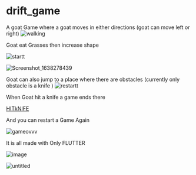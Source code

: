 # drift_game


A goat Game where a goat moves in either directions (goat can move left or right)
![walking](https://user-images.githubusercontent.com/64710848/144056746-0b36d944-931c-4993-9786-fa2fbe884b9d.png)


Goat eat Grasses then increase shape

![startt](https://user-images.githubusercontent.com/64710848/144057337-2345097b-6be7-442f-b557-17fb20be4bd7.png)

![Screenshot_1638278439](https://user-images.githubusercontent.com/64710848/144057353-29b3ee81-504f-43ca-ab5a-e7ad56da4da1.png)



Goat can also jump to a place where there are obstacles (currently only obstacle is a knife )
![restartt](https://user-images.githubusercontent.com/64710848/144057412-637c7e79-17c4-4d11-806f-a22e8c85abb7.png)



When Goat hit a knife a game ends there 

[HITkNIFE](https://user-images.githubusercontent.com/64710848/144057533-c9bee71b-9781-4215-ba0e-c61b04e3cf5e.png)


And you can restart a Game Again 

![gameovvv](https://user-images.githubusercontent.com/64710848/144057601-63f0b69a-c9a6-409c-9d6e-c7cdf2199ca7.png)

It is all made with Only FLUTTER 

![image](https://user-images.githubusercontent.com/64710848/144056007-b4e67977-c768-4e0f-ae58-8c049c35d2d1.png)


![untitled](https://user-images.githubusercontent.com/64710848/144056037-2eaefb08-49ca-4c7c-8960-1ec39f3c263f.gif)




